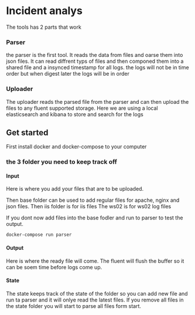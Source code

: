 # Incident analys 

The tools has 2 parts that work

### Parser
the parser is the first tool. It reads the data from files and oarse them into json files.
It can read diffrent typs of files and then componed them into a shared file and a insynced timestamp for all logs.
the logs will not be in time order but when digest later the logs will be in order



### Uploader
The uploader reads the parsed file from the parser and can then upload the files to any fluent supported storage.
Here we are using a local elasticsearch and kibana to store and search for the logs



## Get started
First install docker and docker-compose to your computer


### the 3 folder you need to keep track off


#### Input
Here is where you add your files that are to be uploaded.

Then base folder can be used to add regular files for apache, nginx and json files.
Then iis folder is for iis files
The ws02 is for ws02 log files


If you dont now add files into the base fodler and run to parser to test the output.


```
docker-compose run parser
```


#### Output
Here is where the ready file will come. The fluent will flush the buffer so it can be soem time before logs come up. 


#### State
The state keeps track of the state of the folder so you can add new file and run ta parser and it will onlye read the latest files.
If you remove all files in the state folder you will start to parse all files form start.


